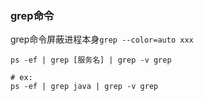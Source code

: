 ### grep命令

grep命令屏蔽进程本身`grep --color=auto xxx`

```shell
ps -ef | grep [服务名] | grep -v grep

# ex:
ps -ef | grep java | grep -v grep
```
